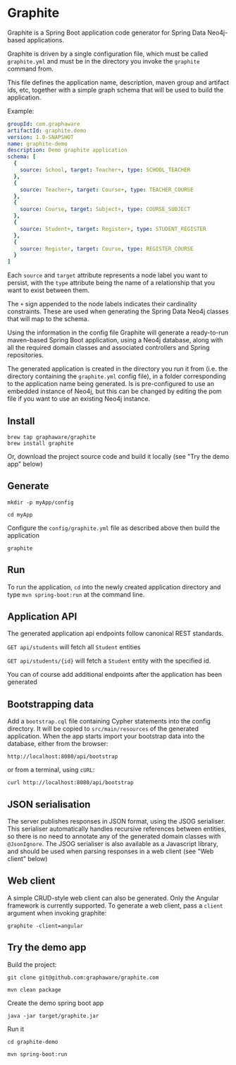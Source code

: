 # Graphite

Graphite is a Spring Boot application code generator for Spring Data Neo4j-based applications.

Graphite is driven by a single configuration file, which must be called `graphite.yml` and must be in the directory you invoke the `graphite` command from.  

This file defines the application name, description, maven group and artifact ids, etc, together with a simple graph schema that will be used to build the application. 

Example:

```yaml
groupId: com.graphaware
artifactId: graphite.demo
version: 1.0-SNAPSHOT
name: graphite-demo
description: Demo graphite application
schema: [
  {
    source: School, target: Teacher+, type: SCHOOL_TEACHER
  },
  {
    source: Teacher+, target: Course+, type: TEACHER_COURSE
  },
  {
    source: Course, target: Subject+, type: COURSE_SUBJECT
  },
  {
    source: Student+, target: Register+, type: STUDENT_REGISTER
  },
  {
    source: Register, target: Course, type: REGISTER_COURSE
  }
]
``` 

Each `source` and `target` attribute represents a node label you want to persist, with the `type` attribute being the name of a relationship that you want to exist between them.

The `+` sign appended to the node labels indicates their cardinality constraints. These are used when generating the Spring Data Neo4j classes that will map to the schema.

Using the information in the config file Graphite will generate a ready-to-run maven-based Spring Boot application, using a Neo4j database, along with all the required domain classes and associated controllers and Spring repositories. 

The generated application is created in the directory you run it from (i.e. the directory containing the `graphite.yml` config file), in a folder corresponding to the application name being generated.
Is is pre-configured to use an embedded instance of Neo4j, but this can be changed by editing the pom file if you want to use an existing Neo4j instance.

## Install

```
brew tap graphaware/graphite
brew install graphite
```

Or, download the project source code and build it locally (see "Try the demo app" below)


## Generate
```
mkdir -p myApp/config
```

```
cd myApp
```


Configure the `config/graphite.yml` file as described above then build the application  

`graphite`

## Run
To run the application, `cd` into the newly created application directory and type `mvn spring-boot:run` at the command line.

## Application API
The generated application api endpoints follow canonical REST standards. 

```GET api/students``` will fetch all `Student` entities

```GET api/students/{id}``` will fetch a `Student` entity with the specified id.

You can of course add additional endpoints after the application has been generated


## Bootstrapping data

Add a `bootstrap.cql` file containing Cypher statements into the config directory. It will be copied to `src/main/resources` of the generated application. When the app starts import your bootstrap data into the database, either from the browser:

```http://localhost:8080/api/bootstrap``` 

or from a terminal, using `cURL`:

```curl http://localhost:8080/api/bootstrap```

## JSON serialisation
The server publishes responses in JSON format, using the JSOG serialiser. This serialiser automatically handles recursive references between entities, so there is no need to annotate any of the generated domain classes with `@JsonIgnore`. The JSOG serialiser is also available as a Javascript library, and should be used when parsing responses in a web client (see "Web client" below) 


## Web client
A simple CRUD-style web client can also be generated. Only the Angular framework is currently supported. To generate a web client, pass a `client` argument when invoking graphite:

```graphite -client=angular```  

## Try the demo app

Build the project:

```git clone git@github.com:graphaware/graphite.com```

```mvn clean package```

Create the demo spring boot app

```java -jar target/graphite.jar```

Run it

```cd graphite-demo```

```mvn spring-boot:run```



